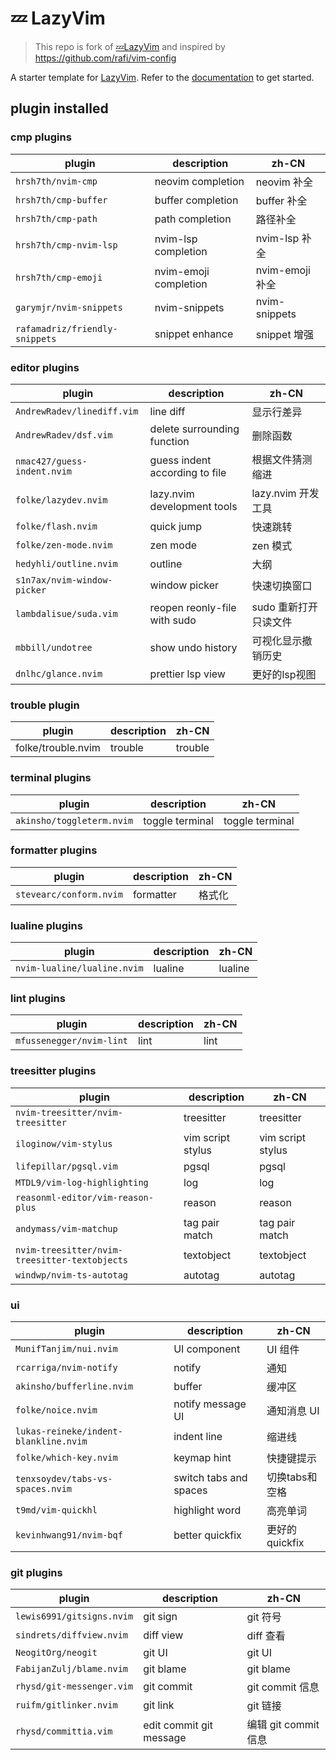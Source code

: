 # 💤 LazyVim

>This repo is fork of [💤LazyVim](https://github.com/LazyVim/LazyVim) and inspired by <https://github.com/rafi/vim-config>

A starter template for [LazyVim](https://github.com/LazyVim/LazyVim).
Refer to the [documentation](https://lazyvim.github.io/installation) to get started.

## plugin installed

### cmp plugins

|plugin|description|zh-CN|
|--|--|--|
|`hrsh7th/nvim-cmp`|neovim completion|neovim 补全|
|`hrsh7th/cmp-buffer`|buffer completion|buffer 补全|
|`hrsh7th/cmp-path`|path completion|路径补全|
|`hrsh7th/cmp-nvim-lsp`|nvim-lsp completion|nvim-lsp 补全|
|`hrsh7th/cmp-emoji`|nvim-emoji completion|nvim-emoji 补全|
|`garymjr/nvim-snippets`|nvim-snippets|nvim-snippets|
|`rafamadriz/friendly-snippets`|snippet enhance|snippet 增强|

### editor plugins

|plugin|description|zh-CN|
|--|--|--|
|`AndrewRadev/linediff.vim`|line diff|显示行差异|
|`AndrewRadev/dsf.vim`|delete surrounding function|删除函数|
|`nmac427/guess-indent.nvim`|guess indent according to file|根据文件猜测缩进|
|`folke/lazydev.nvim`|lazy.nvim development tools|lazy.nvim 开发工具|
|`folke/flash.nvim`|quick jump|快速跳转|
|`folke/zen-mode.nvim`|zen mode|zen 模式|
|`hedyhli/outline.nvim`|outline|大纲|
|`s1n7ax/nvim-window-picker`|window picker|快速切换窗口|
|`lambdalisue/suda.vim`|reopen reonly-file with sudo|sudo 重新打开只读文件|
|`mbbill/undotree`|show undo history|可视化显示撤销历史|
|`dnlhc/glance.nvim`|prettier lsp view|更好的lsp视图|

### trouble plugin

|plugin|description|zh-CN|
|--|--|--|
|folke/trouble.nvim|trouble|trouble|

### terminal plugins

|plugin|description|zh-CN|
|--|--|--|
|`akinsho/toggleterm.nvim`|toggle terminal|toggle terminal|

### formatter plugins

|plugin|description|zh-CN|
|--|--|--|
|`stevearc/conform.nvim`|formatter|格式化|

### lualine plugins

|plugin|description|zh-CN|
|--|--|--|
|`nvim-lualine/lualine.nvim`|lualine|lualine|

### lint plugins

|plugin|description|zh-CN|
|--|--|--|
|`mfussenegger/nvim-lint`|lint|lint|

### treesitter plugins

|plugin|description|zh-CN|
|--|--|--|
|`nvim-treesitter/nvim-treesitter`|treesitter|treesitter|
|`iloginow/vim-stylus`| vim script stylus| vim script stylus|
|`lifepillar/pgsql.vim`|pgsql|pgsql|
|`MTDL9/vim-log-highlighting`|log|log|
|`reasonml-editor/vim-reason-plus`|reason|reason|
|`andymass/vim-matchup`|tag pair match|tag pair match|
|`nvim-treesitter/nvim-treesitter-textobjects`|textobject|textobject|
|`windwp/nvim-ts-autotag`|autotag|autotag|

### ui

|plugin|description|zh-CN|
|--|--|--|
|`MunifTanjim/nui.nvim`| UI component | UI 组件|
|`rcarriga/nvim-notify`| notify | 通知
|`akinsho/bufferline.nvim`|buffer| 缓冲区
|`folke/noice.nvim`| notify message UI | 通知消息 UI
|`lukas-reineke/indent-blankline.nvim`|indent line|缩进线|
|`folke/which-key.nvim`| keymap hint|快捷键提示|
|`tenxsoydev/tabs-vs-spaces.nvim`|switch tabs and spaces|切换tabs和空格|
|`t9md/vim-quickhl`|highlight word|高亮单词|
|`kevinhwang91/nvim-bqf`| better quickfix|更好的 quickfix|

### git plugins

|plugin|description|zh-CN|
|--|--|--|
`lewis6991/gitsigns.nvim`|git sign|git 符号|
`sindrets/diffview.nvim`|diff view|diff 查看|
`NeogitOrg/neogit`|git UI|git UI|
`FabijanZulj/blame.nvim`|git blame|git blame|
`rhysd/git-messenger.vim`|git commit|git commit 信息|
`ruifm/gitlinker.nvim`|git link|git 链接|
`rhysd/committia.vim`|edit commit git message|编辑 git commit 信息|
